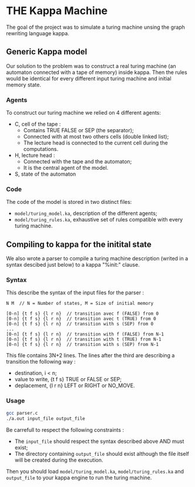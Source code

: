 # THE Kappa Machine

The goal of the project was to simulate a turing machine unsing the graph rewriting language kappa.

## Generic Kappa model

Our solution to the problem was to construct a real turing machine (an automaton connected with a tape of memory) inside kappa.
Then the rules would be identical for every different input turing machine and initial memory state.

### Agents

To construct our turing machine we relied on 4 different agents:
- C, cell of the tape :
	- Contains TRUE FALSE or SEP (the separator);
	- Connected with at most two others cells (double linked list);
	- The lecture head is connected to the current cell during the computations.
- H, lecture head :
	- Connected with the tape and the automaton;
	- It is the central agent of the model.
- S, state of the automaton

### Code
The code of the model is stored in two distinct files:
- `model/turing_model.ka`, description of the different agents;
- `model/turing_rules.ka`, exhaustive set of rules compatible with every turing machine.

## Compiling to kappa for the initital state

We also wrote a parser to compile a turing machine description (writed in a syntax descibed just below) to a kappa "%init:" clause.

### Syntax
This describe the syntax of the input files for the parser :
```
N M  // N = Number of states, M = Size of initial memory 

[0-n] {t f s} {l r n}  // transition avec f (FALSE) from 0
[0-n] {t f s} {l r n}  // transition avec t (TRUE) from 0
[0-n] {t f s} {l r n}  // transition with s (SEP) from 0
...
[0-n] {t f s} {l r n}  // transition with f (FALSE) from N-1
[0-n] {t f s} {l r n}  // transition with t (TRUE) from N-1
[0-n] {t f s} {l r n}  // transition with s (SEP) from N-1
```
This file contains 3N+2 lines. The lines after the third are describing a transition the following way : 
- destination, i < n;
- value to write, {t f s} TRUE or FALSE or SEP;
- deplacement, {l r n} LEFT or RIGHT or NO\_MOVE.

### Usage

```bash
gcc parser.c
./a.out input_file output_file
```
Be carrefull to respect the following constraints :
- The `input_file` should respect the syntax described above AND must exist;
- The directory containing `output_file` should exist although the file itself will be created during the execution.

Then you should load `model/turing_model.ka`, `model/turing_rules.ka` and `output_file` to your kappa engine to run the turing machine.
